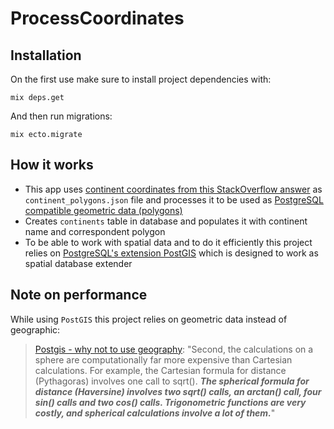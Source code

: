 # ProcessCoordinates

## Installation

On the first use make sure to install project dependencies with:

```
mix deps.get
```

And then run migrations:

```
mix ecto.migrate
```

## How it works

* This app uses [continent coordinates from this StackOverflow answer](https://stackoverflow.com/questions/13905646/get-the-continent-given-the-latitude-and-longitude) as `continent_polygons.json` file and processes it to be used as [PostgreSQL compatible geometric data (polygons)](https://www.postgresql.org/docs/9.2/functions-geometry.html)
* Creates `continents` table in database and populates it with continent name and correspondent polygon
* To be able to work with spatial data and to do it efficiently this project relies on [PostgreSQL's extension PostGIS](https://postgis.net/) which is designed to work as spatial database extender

## Note on performance

While using `PostGIS` this project relies on geometric data instead of geographic:

> [Postgis - why not to use geography](https://postgis.net/workshops/postgis-intro/geography.html#why-not-use-geography): "Second, the calculations on a sphere are computationally far more expensive than Cartesian calculations. For example, the Cartesian formula for distance (Pythagoras) involves one call to sqrt(). ***The spherical formula for distance (Haversine) involves two sqrt() calls, an arctan() call, four sin() calls and two cos() calls. Trigonometric functions are very costly, and spherical calculations involve a lot of them.***"